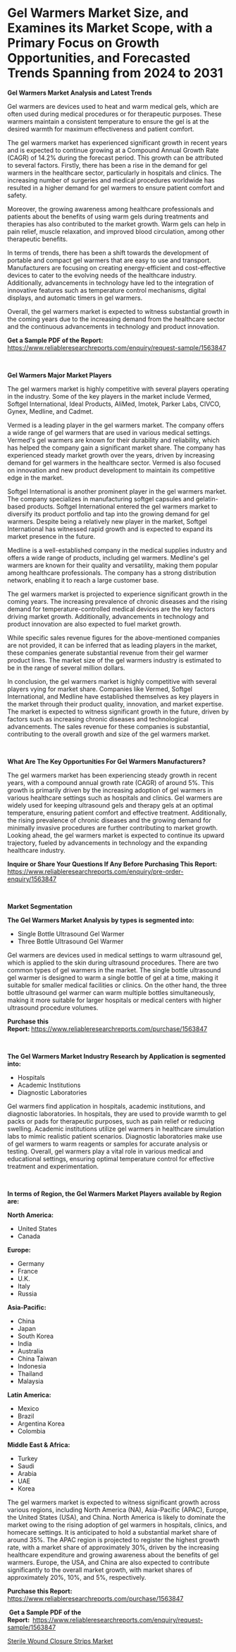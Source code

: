 <p><h1>Gel Warmers Market Size, and Examines its Market Scope, with a Primary Focus on Growth Opportunities, and Forecasted Trends Spanning from 2024 to 2031</h1></p><p><strong>Gel Warmers Market Analysis and Latest Trends</strong></p>
<p><p>Gel warmers are devices used to heat and warm medical gels, which are often used during medical procedures or for therapeutic purposes. These warmers maintain a consistent temperature to ensure the gel is at the desired warmth for maximum effectiveness and patient comfort.</p><p>The gel warmers market has experienced significant growth in recent years and is expected to continue growing at a Compound Annual Growth Rate (CAGR) of 14.2% during the forecast period. This growth can be attributed to several factors. Firstly, there has been a rise in the demand for gel warmers in the healthcare sector, particularly in hospitals and clinics. The increasing number of surgeries and medical procedures worldwide has resulted in a higher demand for gel warmers to ensure patient comfort and safety.</p><p>Moreover, the growing awareness among healthcare professionals and patients about the benefits of using warm gels during treatments and therapies has also contributed to the market growth. Warm gels can help in pain relief, muscle relaxation, and improved blood circulation, among other therapeutic benefits.</p><p>In terms of trends, there has been a shift towards the development of portable and compact gel warmers that are easy to use and transport. Manufacturers are focusing on creating energy-efficient and cost-effective devices to cater to the evolving needs of the healthcare industry. Additionally, advancements in technology have led to the integration of innovative features such as temperature control mechanisms, digital displays, and automatic timers in gel warmers.</p><p>Overall, the gel warmers market is expected to witness substantial growth in the coming years due to the increasing demand from the healthcare sector and the continuous advancements in technology and product innovation.</p></p>
<p><strong>Get a Sample PDF of the Report:&nbsp;</strong> <a href="https://www.reliableresearchreports.com/enquiry/request-sample/1563847">https://www.reliableresearchreports.com/enquiry/request-sample/1563847</a></p>
<p>&nbsp;</p>
<p><strong>Gel Warmers Major Market Players</strong></p>
<p><p>The gel warmers market is highly competitive with several players operating in the industry. Some of the key players in the market include Vermed, Softgel International, Ideal Products, AliMed, Imotek, Parker Labs, CIVCO, Gynex, Medline, and Cadmet.</p><p>Vermed is a leading player in the gel warmers market. The company offers a wide range of gel warmers that are used in various medical settings. Vermed's gel warmers are known for their durability and reliability, which has helped the company gain a significant market share. The company has experienced steady market growth over the years, driven by increasing demand for gel warmers in the healthcare sector. Vermed is also focused on innovation and new product development to maintain its competitive edge in the market.</p><p>Softgel International is another prominent player in the gel warmers market. The company specializes in manufacturing softgel capsules and gelatin-based products. Softgel International entered the gel warmers market to diversify its product portfolio and tap into the growing demand for gel warmers. Despite being a relatively new player in the market, Softgel International has witnessed rapid growth and is expected to expand its market presence in the future.</p><p>Medline is a well-established company in the medical supplies industry and offers a wide range of products, including gel warmers. Medline's gel warmers are known for their quality and versatility, making them popular among healthcare professionals. The company has a strong distribution network, enabling it to reach a large customer base.</p><p>The gel warmers market is projected to experience significant growth in the coming years. The increasing prevalence of chronic diseases and the rising demand for temperature-controlled medical devices are the key factors driving market growth. Additionally, advancements in technology and product innovation are also expected to fuel market growth.</p><p>While specific sales revenue figures for the above-mentioned companies are not provided, it can be inferred that as leading players in the market, these companies generate substantial revenue from their gel warmer product lines. The market size of the gel warmers industry is estimated to be in the range of several million dollars.</p><p>In conclusion, the gel warmers market is highly competitive with several players vying for market share. Companies like Vermed, Softgel International, and Medline have established themselves as key players in the market through their product quality, innovation, and market expertise. The market is expected to witness significant growth in the future, driven by factors such as increasing chronic diseases and technological advancements. The sales revenue for these companies is substantial, contributing to the overall growth and size of the gel warmers market.</p></p>
<p>&nbsp;</p>
<p><strong>What Are The Key Opportunities For Gel Warmers Manufacturers?</strong></p>
<p><p>The gel warmers market has been experiencing steady growth in recent years, with a compound annual growth rate (CAGR) of around 5%. This growth is primarily driven by the increasing adoption of gel warmers in various healthcare settings such as hospitals and clinics. Gel warmers are widely used for keeping ultrasound gels and therapy gels at an optimal temperature, ensuring patient comfort and effective treatment. Additionally, the rising prevalence of chronic diseases and the growing demand for minimally invasive procedures are further contributing to market growth. Looking ahead, the gel warmers market is expected to continue its upward trajectory, fueled by advancements in technology and the expanding healthcare industry.</p></p>
<p><strong>Inquire or Share Your Questions If Any Before Purchasing This Report:</strong> <a href="https://www.reliableresearchreports.com/enquiry/pre-order-enquiry/1563847">https://www.reliableresearchreports.com/enquiry/pre-order-enquiry/1563847</a></p>
<p>&nbsp;</p>
<p><strong>Market Segmentation</strong></p>
<p><strong>The Gel Warmers Market Analysis by types is segmented into:</strong></p>
<p><ul><li>Single Bottle Ultrasound Gel Warmer</li><li>Three Bottle Ultrasound Gel Warmer</li></ul></p>
<p><p>Gel warmers are devices used in medical settings to warm ultrasound gel, which is applied to the skin during ultrasound procedures. There are two common types of gel warmers in the market. The single bottle ultrasound gel warmer is designed to warm a single bottle of gel at a time, making it suitable for smaller medical facilities or clinics. On the other hand, the three bottle ultrasound gel warmer can warm multiple bottles simultaneously, making it more suitable for larger hospitals or medical centers with higher ultrasound procedure volumes.</p></p>
<p><strong>Purchase this Report:&nbsp;</strong><a href="https://www.reliableresearchreports.com/purchase/1563847">https://www.reliableresearchreports.com/purchase/1563847</a></p>
<p>&nbsp;</p>
<p><strong>The Gel Warmers Market Industry Research by Application is segmented into:</strong></p>
<p><ul><li>Hospitals</li><li>Academic Institutions</li><li>Diagnostic Laboratories</li></ul></p>
<p><p>Gel warmers find application in hospitals, academic institutions, and diagnostic laboratories. In hospitals, they are used to provide warmth to gel packs or pads for therapeutic purposes, such as pain relief or reducing swelling. Academic institutions utilize gel warmers in healthcare simulation labs to mimic realistic patient scenarios. Diagnostic laboratories make use of gel warmers to warm reagents or samples for accurate analysis or testing. Overall, gel warmers play a vital role in various medical and educational settings, ensuring optimal temperature control for effective treatment and experimentation.</p></p>
<p>&nbsp;</p>
<p><strong>In terms of Region, the Gel Warmers Market Players available by Region are:</strong></p>
<p>
    <p> <strong> North America: </strong>
        <ul>
            <li>United States</li>
            <li>Canada</li>
        </ul>
        </p> 
    <p> <strong> Europe: </strong>
        <ul>
            <li>Germany</li>
            <li>France</li>
            <li>U.K.</li>
            <li>Italy</li>
            <li>Russia</li>
        </ul>
        </p> 
    <p> <strong> Asia-Pacific: </strong>
        <ul>
            <li>China</li>
            <li>Japan</li>
            <li>South Korea</li>
            <li>India</li>
            <li>Australia</li>
            <li>China Taiwan</li>
            <li>Indonesia</li>
            <li>Thailand</li>
            <li>Malaysia</li>
        </ul>
        </p> 
    <p> <strong> Latin America: </strong>
        <ul>
            <li>Mexico</li>
            <li>Brazil</li>
            <li>Argentina Korea</li>
            <li>Colombia</li>
        </ul>
        </p> 
    <p> <strong> Middle East & Africa: </strong>
        <ul>
            <li>Turkey</li>
            <li>Saudi</li>
            <li>Arabia</li>
            <li>UAE</li>
            <li>Korea</li>
        </ul>
    </p>
    </p>
<p><p>The gel warmers market is expected to witness significant growth across various regions, including North America (NA), Asia-Pacific (APAC), Europe, the United States (USA), and China. North America is likely to dominate the market owing to the rising adoption of gel warmers in hospitals, clinics, and homecare settings. It is anticipated to hold a substantial market share of around 35%. The APAC region is projected to register the highest growth rate, with a market share of approximately 30%, driven by the increasing healthcare expenditure and growing awareness about the benefits of gel warmers. Europe, the USA, and China are also expected to contribute significantly to the overall market growth, with market shares of approximately 20%, 10%, and 5%, respectively.</p></p>
<p><strong>Purchase this Report: </strong><a href="https://www.reliableresearchreports.com/purchase/1563847">https://www.reliableresearchreports.com/purchase/1563847</a></p>
<p>&nbsp;<strong>Get a Sample PDF of the Report:&nbsp;&nbsp;</strong><a href="https://www.reliableresearchreports.com/enquiry/request-sample/1563847">https://www.reliableresearchreports.com/enquiry/request-sample/1563847</a></p>
<p><strong></strong></p>
<p><p><a href="https://github.com/BryceTownsendr/Market-Research-Report-List-3/blob/main/sterile-wound-closure-strips-market.md">Sterile Wound Closure Strips Market</a></p></p>